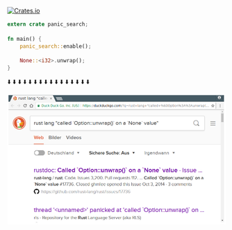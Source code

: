 [![Crates.io](https://img.shields.io/crates/v/panic_search.svg)](https://crates.io/crates/panic_search)


```rust
extern crate panic_search;

fn main() {
    panic_search::enable();

    None::<i32>.unwrap();
}
```

⬇️ ⬇️ ⬇️ ⬇️ ⬇️ ⬇️ ⬇️ ⬇️ ⬇️ ⬇️ ⬇️ ⬇️ ⬇️ ⬇️ ⬇️ ⬇️

![search example](panic_search.png)
